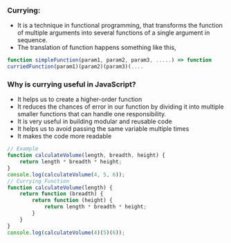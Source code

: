 ### Currying:
* It is a technique in functional programming, that transforms the function of multiple arguments into several functions of a single argument in sequence. 
* The translation of function happens something like this,

```js
function simpleFunction(param1, param2, param3, .....) => function 
curriedFunction(param1)(param2)(param3)(....
```

### Why is currying useful in JavaScript?
* It helps us to create a higher-order function
* It reduces the chances of error in our function by dividing it into multiple smaller functions that can handle one responsibility.
* It is very useful in building modular and reusable code
* It helps us to avoid passing the same variable multiple times
* It makes the code more readable

```js
// Example
function calculateVolume(length, breadth, height) {
    return length * breadth * height;
}
console.log(calculateVolume(4, 5, 6));
// Currying Function
function calculateVolume(length) {
	return function (breadth) {
		return function (height) {
			return length * breadth * height;
		}
	}
}
console.log(calculateVolume(4)(5)(6));
```
